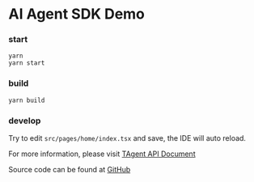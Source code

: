 # AI Agent SDK Demo

### start

```
yarn
yarn start
```

### build

```
yarn build
```

### develop

Try to edit `src/pages/home/index.tsx` and save, the IDE will auto reload.

For more information, please visit [TAgent API Document](https://developer.tuya.com/material/library_oHEKLjj0/component?code=TAgent)

Source code can be found at [GitHub](https://github.com/Tuya-Community/tuya-ray-materials?path=example/TAgentDemo)
